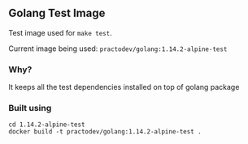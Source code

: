 ## Golang Test Image

Test image used for `make test`.

Current image being used: `practodev/golang:1.14.2-alpine-test`

### Why?
It keeps all the test dependencies installed on top of golang package

### Built using
```
cd 1.14.2-alpine-test
docker build -t practodev/golang:1.14.2-alpine-test .
```
